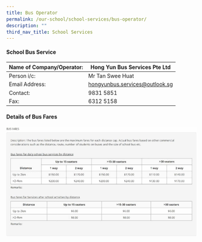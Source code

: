 ```yaml
---
title: Bus Operator
permalink: /our-school/school-services/bus-operator/
description: ""
third_nav_title: School Services
---
```

#### School Bus Service

| Name of Company/Operator: | Hong Yun Bus Services Pte Ltd |
|---|---|
| Person i/c: | Mr Tan Swee Huat |
| Email Address: | hongyunbus.services@outlook.sg|
| Contact: | 9831 5851 |
| Fax:| 6312 5158|


#### Details of Bus Fares
![](/images/busopmay2023.jpg)